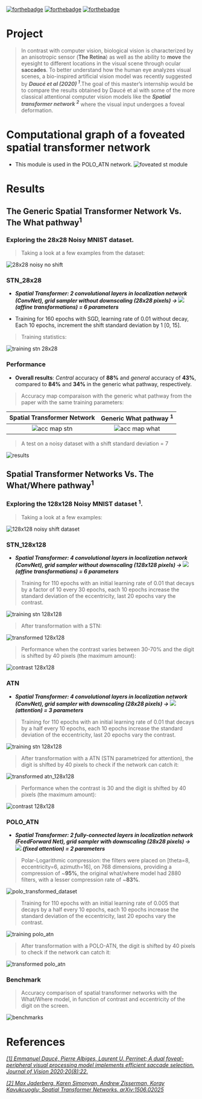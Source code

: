 [![forthebadge](https://forthebadge.com/images/badges/made-with-python.svg)](https://forthebadge.com)
[![forthebadge](https://forthebadge.com/images/badges/open-source.svg)](https://forthebadge.com)
[![forthebadge](https://forthebadge.com/images/badges/for-robots.svg)](https://forthebadge.com)

# Project

> In contrast with computer vision, biological vision is characterized by an anisotropic sensor (**The Retina**) as well as the ability to **move** the eyesight to   different locations in the visual scene through ocular **saccades**. To better understand how the human eye analyzes visual scenes, a bio-inspired artificial  vision  model was recently suggested by ***Daucé et al (2020) <sup>1</sup>***.The goal of this master’s internship would be to compare the results obtained by Daucé et   al with some of the more classical attentional computer vision models like the ***Spatial transformer network <sup>2</sup>*** where the visual input undergoes a foveal deformation.

# Computational graph of a foveated spatial transformer network
- This module is used in the POLO_ATN network.
![foveated st module](foveated_st.png)

# Results

## The Generic Spatial Transformer Network Vs. The What pathway<sup>1</sup>

### Exploring the 28x28 Noisy MNIST dataset. 

> Taking a look at a few examples from the dataset:

![28x28 noisy no shift](figures/noisy_no_shift_28x28_data.png)

### STN_28x28
- ***Spatial Transformer: 2 convolutional layers in localization network (ConvNet), grid sampler without downscaling (28x28 pixels) &#8594; <img src="https://latex.codecogs.com/gif.latex?\bold{\theta}"/> (affine transformations) = 6 parameters***


- Training for 160  epochs with SGD, learning rate of 0.01 without decay, Each 10 epochs, increment the shift standard deviation by 1 [0, 15].

> Training statistics:

![training stn 28x28](figures/loss_acc_training_stn_28x28.png)

### Performance

- **Overall results**: *Central* accuracy of **88%** and *general* accuracy of **43%**, compared to **84%** and **34%** in the generic what pathway, respectively.

> Accuracy map comparaison with the generic what pathway from the paper with the same training parameters:

Spatial Transformer Network             |  Generic What pathway <sup>1</sup>
:-------------------------:|:-------------------------:
![acc map stn](figures/stn_28x28_accuracy_map.png)  |  ![acc map what](figures/what_map.png)


> A test on a noisy dataset with a shift standard deviation = 7

![results](figures/transforms_28x28.png)

## Spatial Transformer Networks Vs. The What/Where pathway<sup>1</sup>

### Exploring the 128x128 Noisy MNIST dataset <sup>1</sup>.

> Taking a look at a few examples:

![128x128 noisy shift dataset](figures/data_128x128_noisy_no_shift_.png)

### STN_128x128 
- ***Spatial Transformer: 4 convolutional layers in localization network (ConvNet), grid sampler without downscaling (128x128 pixels) &#8594; <img src="https://latex.codecogs.com/gif.latex?\bold{\theta}"/>  (affine transformations) = 6 parameters***
> Training for 110 epochs with an initial learning rate of 0.01 that decays by a factor of 10 every 30 epochs, each 10 epochs increase the standard deviation of the eccentricity, last 20 epochs vary the contrast.

![training stn 128x128](figures/acc_training_stn_128x128.png)

> After transformation with a STN:

![transformed 128x128](figures/preliminary_128x128.png)

> Performance when the contrast varies between 30-70% and the digit is shifted by 40 pixels (the maximum amount):

![contrast 128x128](figures/contrast_128x128.png)



### ATN

- ***Spatial Transformer: 4 convolutional layers in localization network (ConvNet), grid sampler with downscaling (28x28 pixels) &#8594; <img src="https://latex.codecogs.com/gif.latex?\bold{\theta}"/>  (attention) = 3 parameters***

> Training for 110 epochs with an initial learning rate of 0.01 that decays by a half every 10 epochs, each 10 epochs increase the standard deviation of the eccentricity, last 20 epochs vary the contrast.

![training stn 128x128](figures/acc_training_atn.png)

> After transformation with a ATN (STN parametrized for attention), the digit is shifted by 40 pixels to check if the network can catch it:

![transformed atn_128x128](figures/atn_attention.png)

> Performance when the contrast is 30 and the digit is shifted by 40 pixels (the maximum amount):

![contrast 128x128](figures/atn_attention_0.3.png)

### POLO_ATN

- ***Spatial Transformer: 2 fully-connected layers in localization network (FeedForward Net), grid sampler with downscaling (28x28 pixels) &#8594; <img src="https://latex.codecogs.com/gif.latex?\bold{\theta}"/>  (fixed attention) = 2 parameters***

> Polar-Logarithmic compression: the filters were placed on [theta=8, eccentricity=6, azimuth=16], on 768 dimensions, providing a compression of 
~**95%**, the original what/where model had 2880 filters, with a lesser compression rate of ~**83%**.

![polo_transformed_dataset](figures/polo_dataset.png)

> Training for 110 epochs with an initial learning rate of 0.005 that decays by a half every 10 epochs, each 10 epochs increase the standard deviation of the eccentricity, last 20 epochs vary the contrast.

![training polo_atn](figures/acc_training_polo_atn.png)

> After transformation with a POLO-ATN, the digit is shifted by 40 pixels to check if the network can catch it:

![transformed polo_atn](figures/polo_atn_attention.png)

### Benchmark

> Accuracy comparison of spatial transformer networks with the What/Where model, in function of contrast and eccentricity of the digit on the screen.

![benchmarks](figures/benchmark.png)

# References

[*[1] Emmanuel Daucé, Pierre Albiges, Laurent U. Perrinet; A dual foveal-peripheral visual processing model implements efficient saccade selection. Journal of Vision 2020;20(8):22.*](https://jov.arvojournals.org/article.aspx?articleid=2770680)

[*[2] Max Jaderberg, Karen Simonyan, Andrew Zisserman, Koray Kavukcuoglu; Spatial Transformer Networks. arXiv:1506.02025*](https://arxiv.org/abs/1506.02025)

